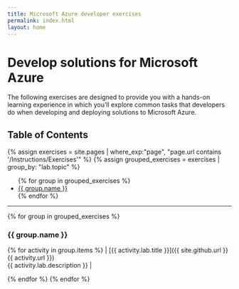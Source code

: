 ```yaml
---
title: Microsoft Azure developer exercises
permalink: index.html
layout: home
---
```


# Develop solutions for Microsoft Azure

The following exercises are designed to provide you with a hands-on learning experience in which you’ll explore common tasks that developers do when developing and deploying solutions to Microsoft Azure.

## Table of Contents
{% assign exercises = site.pages | where_exp:"page", "page.url contains '/Instructions/Exercises'" %}
{% assign grouped_exercises = exercises | group_by: "lab.topic" %}

<ul>
{% for group in grouped_exercises %}
<li><a href="#{{ group.name | slugify }}">{{ group.name }}</a></li>
{% endfor %}
</ul>

---

{% for group in grouped_exercises %}

### <a id="{{ group.name | slugify }}"></a>{{ group.name }}

{% for activity in group.items %}
| [{{ activity.lab.title }}]({{ site.github.url }}{{ activity.url }}) <br/> {{ activity.lab.description }} |

{% endfor %}
{% endfor %}

